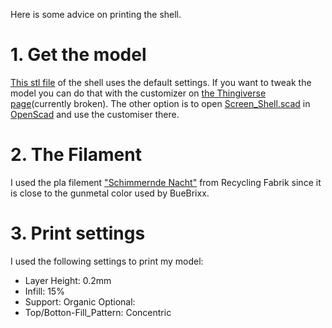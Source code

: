 Here is some advice on printing the shell.

# 1. Get the model
[This stl file](3D_Models/Screen_Shell.stl) of the shell uses the default settings.
If you want to tweak the model you can do that with the customizer on [the Thingiverse page](https://www.thingiverse.com/thing:7061084)(currently broken).
The other option is to open [Screen_Shell.scad](3D_Models/Screen_Shell.scad) in [OpenScad](https://openscad.org/) and use the customiser there.

# 2. The Filament
I used the pla filement ["Schimmernde Nacht"](https://www.recyclingfabrik.com/products/schimmernde-nacht) from Recycling Fabrik since it is close to the gunmetal color used by BueBrixx.

# 3. Print settings
I used the following settings to print my model:
- Layer Height: 0.2mm
- Infill: 15%
- Support: Organic
Optional:
- Top/Botton-Fill_Pattern: Concentric
